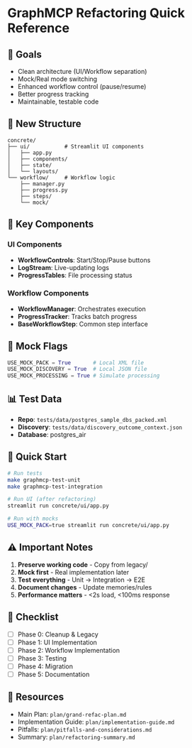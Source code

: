 # GraphMCP Refactoring Quick Reference

## 🎯 Goals
- Clean architecture (UI/Workflow separation)
- Mock/Real mode switching
- Enhanced workflow control (pause/resume)
- Better progress tracking
- Maintainable, testable code

## 📁 New Structure
```
concrete/
├── ui/           # Streamlit UI components
│   ├── app.py
│   ├── components/
│   ├── state/
│   └── layouts/
└── workflow/     # Workflow logic
    ├── manager.py
    ├── progress.py
    ├── steps/
    └── mock/
```

## 🔧 Key Components

### UI Components
- **WorkflowControls**: Start/Stop/Pause buttons
- **LogStream**: Live-updating logs
- **ProgressTables**: File processing status

### Workflow Components
- **WorkflowManager**: Orchestrates execution
- **ProgressTracker**: Tracks batch progress
- **BaseWorkflowStep**: Common step interface

## 🧪 Mock Flags
```python
USE_MOCK_PACK = True       # Local XML file
USE_MOCK_DISCOVERY = True  # Local JSON file
USE_MOCK_PROCESSING = True # Simulate processing
```

## 📊 Test Data
- **Repo**: `tests/data/postgres_sample_dbs_packed.xml`
- **Discovery**: `tests/data/discovery_outcome_context.json`
- **Database**: postgres_air

## 🚀 Quick Start
```bash
# Run tests
make graphmcp-test-unit
make graphmcp-test-integration

# Run UI (after refactoring)
streamlit run concrete/ui/app.py

# Run with mocks
USE_MOCK_PACK=true streamlit run concrete/ui/app.py
```

## ⚠️ Important Notes
1. **Preserve working code** - Copy from legacy/
2. **Mock first** - Real implementation later
3. **Test everything** - Unit → Integration → E2E
4. **Document changes** - Update memories/rules
5. **Performance matters** - <2s load, <100ms response

## 📝 Checklist
- [ ] Phase 0: Cleanup & Legacy
- [ ] Phase 1: UI Implementation
- [ ] Phase 2: Workflow Implementation
- [ ] Phase 3: Testing
- [ ] Phase 4: Migration
- [ ] Phase 5: Documentation

## 🔗 Resources
- Main Plan: `plan/grand-refac-plan.md`
- Implementation Guide: `plan/implementation-guide.md`
- Pitfalls: `plan/pitfalls-and-considerations.md`
- Summary: `plan/refactoring-summary.md` 